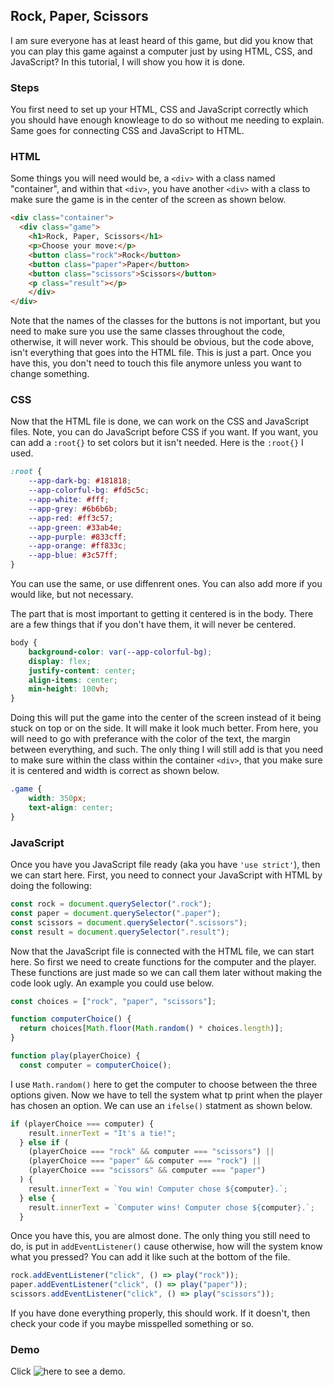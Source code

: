 ## Rock, Paper, Scissors
I am sure everyone has at least heard of this game, but did you know that you can play this game against a computer just by using HTML, CSS, and JavaScript? 
In this tutorial, I will show you how it is done.

### Steps
You first need to set up your HTML, CSS and JavaScript correctly which you should have enough knowleage to do so without me needing to explain. 
Same goes for connecting CSS and JavaScript to HTML. 

### HTML
Some things you will need would be, a ```<div>``` with a class named "container", and within that ```<div>```, you have another ```<div>``` with a class
to make sure the game is in the center of the screen as shown below.
``` HTML
<div class="container">
  <div class="game">
    <h1>Rock, Paper, Scissors</h1>
    <p>Choose your move:</p>
    <button class="rock">Rock</button>
    <button class="paper">Paper</button>
    <button class="scissors">Scissors</button>
    <p class="result"></p>
    </div>
</div>
```
Note that the names of the classes for the buttons is not important, but you need to make sure you use the same classes throughout the code, 
otherwise, it will never work. This should be obvious, but the code above, isn't everything that goes into the HTML file. This is just a part.
Once you have this, you don't need to touch this file anymore unless you want to change something.

### CSS
Now that the HTML file is done, we can work on the CSS and JavaScript files. Note, you can do JavaScript before CSS if you want. If you want,
you can add a ```:root{}``` to set colors but it isn't needed. Here is the ```:root{}``` I used.
``` CSS
:root {
    --app-dark-bg: #181818;
    --app-colorful-bg: #fd5c5c;
    --app-white: #fff;
    --app-grey: #6b6b6b;
    --app-red: #ff3c57;
    --app-green: #33ab4e;
    --app-purple: #833cff;
    --app-orange: #ff833c;
    --app-blue: #3c57ff;
}
```
You can use the same, or use diffenrent ones. You can also add more if you would like, but not necessary. 

The part that is most important to getting it centered is in the body. There are a few things that if you don't have them, it will never be centered.
``` CSS
body {
    background-color: var(--app-colorful-bg);
    display: flex;
    justify-content: center;
    align-items: center;
    min-height: 100vh;
}
```
Doing this will put the game into the center of the screen instead of it being stuck on top or on the side. It will make it look much better.
From here, you will need to go with preferance with the color of the text, the margin between everything, and such. The only thing I will still add is
that you need to make sure within the class within the container ```<div>```, that you make sure it is centered and width is correct as shown below.
``` CSS
.game {
    width: 350px;
    text-align: center;
}
```

### JavaScript
Once you have you JavaScript file ready (aka you have ```'use strict'```), then we can start here. First, you need to connect your JavaScript with HTML
by doing the following:
``` JavaScript
const rock = document.querySelector(".rock");
const paper = document.querySelector(".paper");
const scissors = document.querySelector(".scissors");
const result = document.querySelector(".result");
```
Now that the JavaScript file is connected with the HTML file, we can start here. So first we need to create functions for the computer and the player.
These functions are just made so we can call them later without making the code look ugly. An example you could use below.
``` JavaScript
const choices = ["rock", "paper", "scissors"];

function computerChoice() {
  return choices[Math.floor(Math.random() * choices.length)];
}

function play(playerChoice) {
  const computer = computerChoice();

```
I use ```Math.random()``` here to get the computer to choose between the three options given. Now we have to tell the system what tp print when the player
has chosen an option. We can use an ```ifelse()``` statment as shown below.
``` JavaScript
if (playerChoice === computer) {
    result.innerText = "It's a tie!";
  } else if (
    (playerChoice === "rock" && computer === "scissors") ||
    (playerChoice === "paper" && computer === "rock") ||
    (playerChoice === "scissors" && computer === "paper")
  ) {
    result.innerText = `You win! Computer chose ${computer}.`;
  } else {
    result.innerText = `Computer wins! Computer chose ${computer}.`;
  }
```
Once you have this, you are almost done. The only thing you still need to do, is put in ```addEventListener()``` cause otherwise, how will the system 
know what you pressed? You can add it like such at the bottom of the file.
``` JavaScript
rock.addEventListener("click", () => play("rock"));
paper.addEventListener("click", () => play("paper"));
scissors.addEventListener("click", () => play("scissors"));
```
If you have done everything properly, this should work. If it doesn't, then check your code if you maybe misspelled something or so.


### Demo
Click ![here](https://chaos1601.github.io/rock-paper-sissors/) to see a demo.
